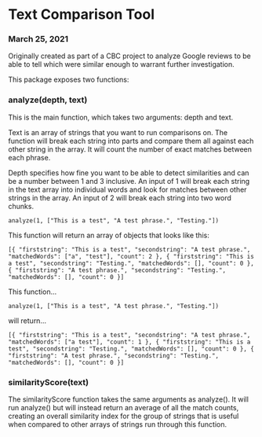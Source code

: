 # Text Comparison Tool
### March 25, 2021

Originally created as part of a CBC project to analyze Google reviews to be able to tell which were similar enough to warrant further investigation.

This package exposes two functions:

### analyze(depth, text)
This is the main function, which takes two arguments: depth and text.

Text is an array of strings that you want to run comparisons on. The function will break each string into parts and compare them all against each other string in the array. It will count the number of exact matches between each phrase.

Depth specifies how fine you want to be able to detect similarities and can be a number between 1 and 3 inclusive. An input of 1 will break each string in the text array into individual words and look for matches between other strings in the array. An input of 2 will break each string into two word chunks.

`analyze(1, ["This is a test", "A test phrase.", "Testing."])`

This function will return an array of objects that looks like this:

`[{
  "firststring": "This is a test",
  "secondstring": "A test phrase.",
  "matchedWords": ["a", "test"],
  "count": 2
}, {
  "firststring": "This is a test",
  "secondstring": "Testing.",
  "matchedWords": [],
  "count": 0
}, {
  "firststring": "A test phrase.",
  "secondstring": "Testing.",
  "matchedWords": [],
  "count": 0
}]`

This function...

`analyze(1, ["This is a test", "A test phrase.", "Testing."])`

will return...

`[{
  "firststring": "This is a test",
  "secondstring": "A test phrase.",
  "matchedWords": ["a test"],
  "count": 1
}, {
  "firststring": "This is a test",
  "secondstring": "Testing.",
  "matchedWords": [],
  "count": 0
}, {
  "firststring": "A test phrase.",
  "secondstring": "Testing.",
  "matchedWords": [],
  "count": 0
}]`

### similarityScore(text)
The similarityScore function takes the same arguments as analyze(). It will run analyze() but will instead return an average of all the match counts, creating an overall similarity index for the group of strings that is useful when compared to other arrays of strings run through this function.
